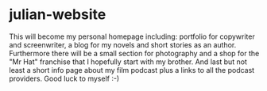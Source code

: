 # julian-website
This will become my personal homepage including: portfolio for copywriter and screenwriter, a blog for my novels and short stories as an author. Furthermore there will be a small section for photography and a shop for the "Mr Hat" franchise that I hopefully start with my brother. And last but not least a short info page about my film podcast plus a links to all the podcast providers. Good luck to myself :-)